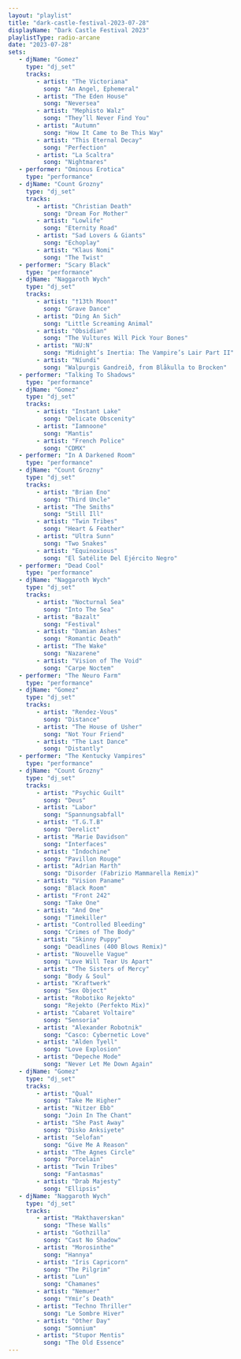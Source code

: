 ```yaml
---
layout: "playlist"
title: "dark-castle-festival-2023-07-28"
displayName: "Dark Castle Festival 2023"
playlistType: radio-arcane
date: "2023-07-28"
sets:
   - djName: "Gomez"
     type: "dj_set"
     tracks:
        - artist: "The Victoriana"
          song: "An Angel, Ephemeral"
        - artist: "The Eden House"
          song: "Neversea"
        - artist: "Mephisto Walz"
          song: "They’ll Never Find You"
        - artist: "Autumn"
          song: "How It Came to Be This Way"
        - artist: "This Eternal Decay"
          song: "Perfection"
        - artist: "La Scaltra"
          song: "Nightmares"
   - performer: "Ominous Erotica"
     type: "performance"
   - djName: "Count Grozny"
     type: "dj_set"
     tracks:
        - artist: "Christian Death"
          song: "Dream For Mother"
        - artist: "Lowlife"
          song: "Eternity Road"
        - artist: "Sad Lovers & Giants"
          song: "Echoplay"
        - artist: "Klaus Nomi"
          song: "The Twist"
   - performer: "Scary Black"
     type: "performance"
   - djName: "Naggaroth Wych"
     type: "dj_set"
     tracks:
        - artist: "†13th Moon†"
          song: "Grave Dance"
        - artist: "Ding An Sich"
          song: "Little Screaming Animal"
        - artist: "Obsidian"
          song: "The Vultures Will Pick Your Bones"
        - artist: "NU:N"
          song: "Midnight’s Inertia: The Vampire’s Lair Part II"
        - artist: "Níundi"
          song: "Walpurgis Gandreið, from Blåkulla to Brocken"
   - performer: "Talking To Shadows"
     type: "performance"
   - djName: "Gomez"
     type: "dj_set"
     tracks:
        - artist: "Instant Lake"
          song: "Delicate Obscenity"
        - artist: "Iamnoone"
          song: "Mantis"
        - artist: "French Police"
          song: "CDMX"
   - performer: "In A Darkened Room"
     type: "performance"
   - djName: "Count Grozny"
     type: "dj_set"
     tracks:
        - artist: "Brian Eno"
          song: "Third Uncle"
        - artist: "The Smiths"
          song: "Still Ill"
        - artist: "Twin Tribes"
          song: "Heart & Feather"
        - artist: "Ultra Sunn"
          song: "Two Snakes"
        - artist: "Equinoxious"
          song: "El Satélite Del Ejército Negro"
   - performer: "Dead Cool"
     type: "performance"
   - djName: "Naggaroth Wych"
     type: "dj_set"
     tracks:
        - artist: "Nocturnal Sea"
          song: "Into The Sea"
        - artist: "Bazalt"
          song: "Festival"
        - artist: "Damian Ashes"
          song: "Romantic Death"
        - artist: "The Wake"
          song: "Nazarene"
        - artist: "Vision of The Void"
          song: "Carpe Noctem"
   - performer: "The Neuro Farm"
     type: "performance"
   - djName: "Gomez"
     type: "dj_set"
     tracks:
        - artist: "Rendez-Vous"
          song: "Distance"
        - artist: "The House of Usher"
          song: "Not Your Friend"
        - artist: "The Last Dance"
          song: "Distantly"
   - performer: "The Kentucky Vampires"
     type: "performance"
   - djName: "Count Grozny"
     type: "dj_set"
     tracks:
        - artist: "Psychic Guilt"
          song: "Deus"
        - artist: "Labor"
          song: "Spannungsabfall"
        - artist: "T.G.T.B"
          song: "Derelict"
        - artist: "Marie Davidson"
          song: "Interfaces"
        - artist: "Indochine"
          song: "Pavillon Rouge"
        - artist: "Adrian Marth"
          song: "Disorder (Fabrizio Mammarella Remix)"
        - artist: "Vision Paname"
          song: "Black Room"
        - artist: "Front 242"
          song: "Take One"
        - artist: "And One"
          song: "Timekiller"
        - artist: "Controlled Bleeding"
          song: "Crimes of The Body"
        - artist: "Skinny Puppy"
          song: "Deadlines (400 Blows Remix)"
        - artist: "Nouvelle Vague"
          song: "Love Will Tear Us Apart"
        - artist: "The Sisters of Mercy"
          song: "Body & Soul"
        - artist: "Kraftwerk"
          song: "Sex Object"
        - artist: "Robotiko Rejekto"
          song: "Rejekto (Perfekto Mix)"
        - artist: "Cabaret Voltaire"
          song: "Sensoria"
        - artist: "Alexander Robotnik"
          song: "Casco: Cybernetic Love"
        - artist: "Alden Tyell"
          song: "Love Explosion"
        - artist: "Depeche Mode"
          song: "Never Let Me Down Again"
   - djName: "Gomez"
     type: "dj_set"
     tracks:
        - artist: "Qual"
          song: "Take Me Higher"
        - artist: "Nitzer Ebb"
          song: "Join In The Chant"
        - artist: "She Past Away"
          song: "Disko Anksiyete"
        - artist: "Selofan"
          song: "Give Me A Reason"
        - artist: "The Agnes Circle"
          song: "Porcelain"
        - artist: "Twin Tribes"
          song: "Fantasmas"
        - artist: "Drab Majesty"
          song: "Ellipsis"
   - djName: "Naggaroth Wych"
     type: "dj_set"
     tracks:
        - artist: "Makthaverskan"
          song: "These Walls"
        - artist: "Gothzilla"
          song: "Cast No Shadow"
        - artist: "Morosinthe"
          song: "Hannya"
        - artist: "Iris Capricorn"
          song: "The Pilgrim"
        - artist: "Lun"
          song: "Chamanes"
        - artist: "Nemuer"
          song: "Ymir’s Death"
        - artist: "Techno Thriller"
          song: "Le Sombre Hiver"
        - artist: "Other Day"
          song: "Somnium"
        - artist: "Stupor Mentis"
          song: "The Old Essence"
---
```

